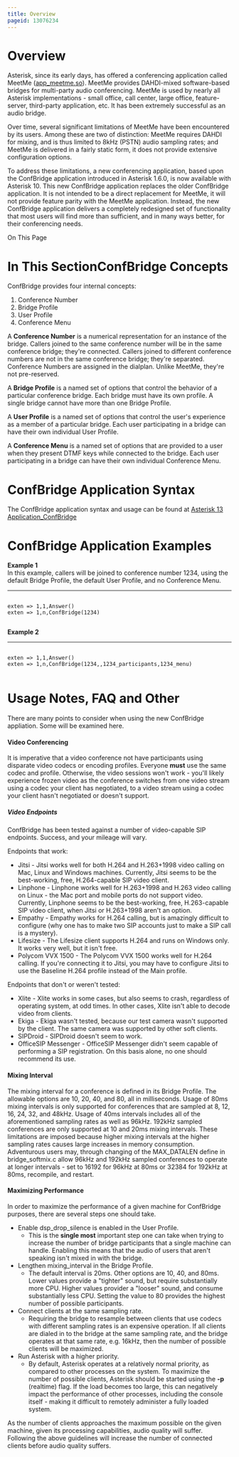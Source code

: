 ```yaml
---
title: Overview
pageid: 13076234
---
```


Overview
========

Asterisk, since its early days, has offered a conferencing application called MeetMe ([app_meetme.so](http://app_meetme.so)). MeetMe provides DAHDI-mixed software-based bridges for multi-party audio conferencing. MeetMe is used by nearly all Asterisk implementations - small office, call center, large office, feature-server, third-party application, etc. It has been extremely successful as an audio bridge.

Over time, several significant limitations of MeetMe have been encountered by its users. Among these are two of distinction: MeetMe requires DAHDI for mixing, and is thus limited to 8kHz (PSTN) audio sampling rates; and MeetMe is delivered in a fairly static form, it does not provide extensive configuration options.

To address these limitations, a new conferencing application, based upon the ConfBridge application introduced in Asterisk 1.6.0, is now available with Asterisk 10. This new ConfBridge application replaces the older ConfBridge application. It is not intended to be a direct replacement for MeetMe, it will not provide feature parity with the MeetMe application. Instead, the new ConfBridge application delivers a completely redesigned set of functionality that most users will find more than sufficient, and in many ways better, for their conferencing needs.

On This Page


In This SectionConfBridge Concepts
===================

ConfBridge provides four internal concepts:

1. Conference Number
2. Bridge Profile
3. User Profile
4. Conference Menu

A **Conference Number** is a numerical representation for an instance of the bridge. Callers joined to the same conference number will be in the same conference bridge; they're connected. Callers joined to different conference numbers are not in the same conference bridge; they're separated. Conference Numbers are assigned in the dialplan. Unlike MeetMe, they're not pre-reserved.

A **Bridge Profile** is a named set of options that control the behavior of a particular conference bridge. Each bridge must have its own profile. A single bridge cannot have more than one Bridge Profile.

A **User Profile** is a named set of options that control the user's experience as a member of a particular bridge. Each user participating in a bridge can have their own individual User Profile.

A **Conference Menu** is a named set of options that are provided to a user when they present DTMF keys while connected to the bridge. Each user participating in a bridge can have their own individual Conference Menu.

ConfBridge Application Syntax
=============================

The ConfBridge application syntax and usage can be found at [Asterisk 13 Application_ConfBridge](/Asterisk-13-Application_ConfBridge)

ConfBridge Application Examples
===============================

**Example 1**  
 In this example, callers will be joined to conference number 1234, using the default Bridge Profile, the default User Profile, and no Conference Menu.




---

  
  


```

exten => 1,1,Answer()
exten => 1,n,ConfBridge(1234)


```


**Example 2**  





---

  
  


```

exten => 1,1,Answer()
exten => 1,n,ConfBridge(1234,,1234_participants,1234_menu)


```


Usage Notes, FAQ and Other
==========================

There are many points to consider when using the new ConfBridge appliation. Some will be examined here.

#### Video Conferencing

It is imperative that a video conference not have participants using disparate video codecs or encoding profiles. Everyone **must** use the same codec and profile. Otherwise, the video sessions won't work - you'll likely experience frozen video as the conference switches from one video stream using a codec your client has negotiated, to a video stream using a codec your client hasn't negotiated or doesn't support.

##### Video Endpoints

ConfBridge has been tested against a number of video-capable SIP endpoints. Success, and your mileage will vary.

Endpoints that work:

* Jitsi - Jitsi works well for both H.264 and H.263+1998 video calling on Mac, Linux and Windows machines. Currently, Jitsi seems to be the best-working, free, H.264-capable SIP video client.
* Linphone - Linphone works well for H.263+1998 and H.263 video calling on Linux - the Mac port and mobile ports do not support video. Currently, Linphone seems to be the best-working, free, H.263-capable SIP video client, when Jitsi or H.263+1998 aren't an option.
* Empathy - Empathy works for H.264 calling, but is amazingly difficult to configure (why one has to make two SIP accounts just to make a SIP call is a mystery).
* Lifesize - The Lifesize client supports H.264 and runs on Windows only. It works very well, but it isn't free.
* Polycom VVX 1500 - The Polycom VVX 1500 works well for H.264 calling. If you're connecting it to Jitsi, you may have to configure Jitsi to use the Baseline H.264 profile instead of the Main profile.

Endpoints that don't or weren't tested:

* Xlite - Xlite works in some cases, but also seems to crash, regardless of operating system, at odd times. In other cases, Xlite isn't able to decode video from clients.
* Ekiga - Ekiga wasn't tested, because our test camera wasn't supported by the client. The same camera was supported by other soft clients.
* SIPDroid - SIPDroid doesn't seem to work.
* OfficeSIP Messenger - OfficeSIP Messenger didn't seem capable of performing a SIP registration. On this basis alone, no one should recommend its use.

#### Mixing Interval

The mixing interval for a conference is defined in its Bridge Profile. The allowable options are 10, 20, 40, and 80, all in milliseconds. Usage of 80ms mixing intervals is only supported for conferences that are sampled at 8, 12, 16, 24, 32, and 48kHz. Usage of 40ms intervals includes all of the aforementioned sampling rates as well as 96kHz. 192kHz sampled conferences are only supported at 10 and 20ms mixing intervals. These limitations are imposed because higher mixing intervals at the higher sampling rates causes large increases in memory consumption. Adventurous users may, through changing of the MAX_DATALEN define in bridge_softmix.c allow 96kHz and 192kHz sampled conferences to operate at longer intervals - set to 16192 for 96kHz at 80ms or 32384 for 192kHz at 80ms, recompile, and restart.

#### Maximizing Performance

In order to maximize the performance of a given machine for ConfBridge purposes, there are several steps one should take.

* Enable dsp_drop_silence is enabled in the User Profile.
	+ This is the **single most** important step one can take when trying to increase the number of bridge participants that a single machine can handle. Enabling this means that the audio of users that aren't speaking isn't mixed in with the bridge.
* Lengthen mixing_interval in the Bridge Profile.
	+ The default interval is 20ms. Other options are 10, 40, and 80ms. Lower values provide a "tighter" sound, but require substantially more CPU. Higher values provider a "looser" sound, and consume substantially less CPU. Setting the value to 80 provides the highest number of possible participants.
* Connect clients at the same sampling rate.
	+ Requiring the bridge to resample between clients that use codecs with different sampling rates is an expensive operation. If all clients are dialed in to the bridge at the same sampling rate, and the bridge operates at that same rate, e.g. 16kHz, then the number of possible clients will be maximized.
* Run Asterisk with a higher priority.
	+ By default, Asterisk operates at a relatively normal priority, as compared to other processes on the system. To maximize the number of possible clients, Asterisk should be started using the **-p** (realtime) flag. If the load becomes too large, this can negatively impact the performance of other processes, including the console itself - making it difficult to remotely administer a fully loaded system.

As the number of clients approaches the maximum possible on the given machine, given its processing capabilities, audio quality will suffer. Following the above guidelines will increase the number of connected clients before audio quality suffers.

